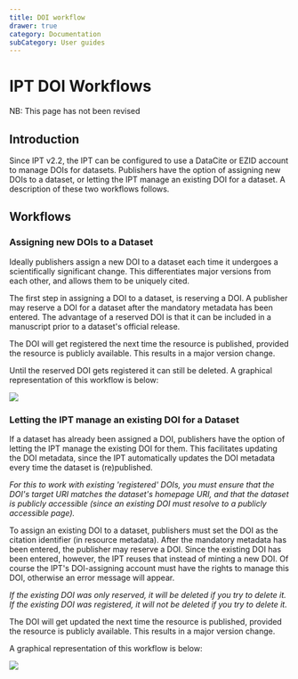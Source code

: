 ```yaml
---
title: DOI workflow
drawer: true
category: Documentation
subCategory: User guides
---
```


# IPT DOI Workflows

<p class="comment-warning">NB: This page has not been revised</p>
 
## Introduction

Since IPT v2.2, the IPT can be configured to use a DataCite or EZID account to manage DOIs for datasets. Publishers have the option of assigning new DOIs to a dataset, or letting the IPT manage an existing DOI for a dataset. A description of these two workflows follows.

## Workflows

### Assigning new DOIs to a Dataset

Ideally publishers assign a new DOI to a dataset each time it undergoes a scientifically significant change. This differentiates major versions from each other, and allows them to be uniquely cited.

The first step in assigning a DOI to a dataset, is reserving a DOI.  A publisher may reserve a DOI for a dataset after the mandatory metadata has been entered. The advantage of a reserved DOI is that it can be included in a manuscript prior to a dataset's official release.

The DOI will get registered the next time the resource is published, provided the resource is publicly available. This results in a major version change.

Until the reserved DOI gets registered it can still be deleted. A graphical representation of this workflow is below:

<img src='https://github.com/gbif/ipt/wiki/gbif-ipt-docs/ipt2/v22/AssignNewDOI.png' />

### Letting the IPT manage an existing DOI for a Dataset

If a dataset has already been assigned a DOI, publishers have the option of letting the IPT manage the existing DOI for them. This facilitates updating the DOI metadata, since the IPT automatically updates the DOI metadata every time the dataset is (re)published.

_For this to work with existing 'registered' DOIs, you must ensure that the DOI's target URI matches the dataset's homepage URI, and that the dataset is publicly accessible (since an existing DOI must resolve to a publicly accessible page)._

To assign an existing DOI to a dataset, publishers must set the DOI as the citation identifier (in resource metadata). After the mandatory metadata has been entered, the publisher may reserve a DOI. Since the existing DOI has been entered, however, the IPT reuses that instead of minting a new DOI. Of course the IPT's DOI-assigning account must have the rights to manage this DOI, otherwise an error message will appear.

_If the existing DOI was only reserved, it will be deleted if you try to delete it. If the existing DOI was registered, it will not be deleted if you try to delete it._

The DOI will get updated the next time the resource is published, provided the resource is publicly available. This results in a major version change.

A graphical representation of this workflow is below:

<img src='https://github.com/gbif/ipt/wiki/gbif-ipt-docs/ipt2/v22/AssignExistingDOI.png' />